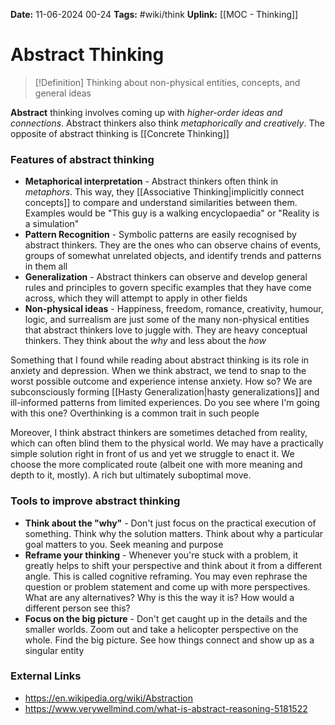 **Date:** 11-06-2024 00-24
**Tags:** #wiki/think
**Uplink:** [[MOC - Thinking]]

# Abstract Thinking

>[!Definition]
>Thinking about non-physical entities, concepts, and general ideas

**Abstract** thinking involves coming up with *higher-order ideas and connections*. Abstract thinkers also think *metaphorically and creatively*. The opposite of abstract thinking is [[Concrete Thinking]]

### Features of abstract thinking
* **Metaphorical interpretation** - Abstract thinkers often think in *metaphors*. This way, they [[Associative Thinking|implicitly connect concepts]] to compare and understand similarities between them. Examples would be "This guy is a walking encyclopaedia" or "Reality is a simulation"
* **Pattern Recognition** - Symbolic patterns are easily recognised by abstract thinkers. They are the ones who can observe chains of events, groups of somewhat unrelated objects, and identify trends and patterns in them all
* **Generalization** - Abstract thinkers can observe and develop general rules and principles to govern specific examples that they have come across, which they will attempt to apply in other fields
* **Non-physical ideas** - Happiness, freedom, romance, creativity, humour, logic, and surrealism are just some of the many non-physical entities that abstract thinkers love to juggle with. They are heavy conceptual thinkers. They think about the *why* and less about the *how*

Something that I found while reading about abstract thinking is its role in anxiety and depression. When we think abstract, we tend to snap to the worst possible outcome and experience intense anxiety. How so? We are subconsciously forming [[Hasty Generalization|hasty generalizations]] and ill-informed patterns from limited experiences. Do you see where I'm going with this one? Overthinking is a common trait in such people

Moreover, I think abstract thinkers are sometimes detached from reality, which can often blind them to the physical world. We may have a practically simple solution right in front of us and yet we struggle to enact it. We choose the more complicated route (albeit one with more meaning and depth to it, mostly). A rich but ultimately suboptimal move. 

### Tools to improve abstract thinking
* **Think about the "why"** - Don't just focus on the practical execution of something. Think why the solution matters. Think about why a particular goal matters to you. Seek meaning and purpose 
* **Reframe your thinking** - Whenever you're stuck with a problem, it greatly helps to shift your perspective and think about it from a different angle. This is called cognitive reframing. You may even rephrase the question or problem statement and come up with more perspectives. What are any alternatives? Why is this the way it is? How would a different person see this? 
* **Focus on the big picture** - Don't get caught up in the details and the smaller worlds. Zoom out and take a helicopter perspective on the whole. Find the big picture. See how things connect and show up as a singular entity

### External Links
- https://en.wikipedia.org/wiki/Abstraction
- https://www.verywellmind.com/what-is-abstract-reasoning-5181522